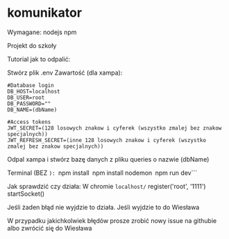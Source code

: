 # komunikator

Wymagane:
nodejs
npm

Projekt do szkoły

Tutorial jak to odpalić:

Stwórz plik .env
Zawartość (dla xampa):
```
#Database login
DB_HOST=localhost
DB_USER=root
DB_PASSWORD=""
DB_NAME=(dbName)

#Access tokens
JWT_SECRET=(128 losowych znakow i cyferek (wszystko zmalej bez znakow specjalnych))
JWT_REFRESH_SECRET=(inne 128 losowych znakow i cyferek (wszystko zmalej bez znakow specjalnych))
```

Odpal xampa i stwórz bazę danych z pliku queries o nazwie (dbName)


Terminal (BEZ ```):
```npm install```
```npm install nodemon```
```npm run dev```

Jak sprawdzić czy działa:
W chromie ```localhost/```
register('root', '1111')
startSocket()

Jeśli żaden błąd nie wyjdzie to działa. Jeśli wyjdzie to do Wiesława


W przypadku jakichkolwiek błędów prosze zrobić nowy issue na githubie albo zwrócić się do Wiesława
